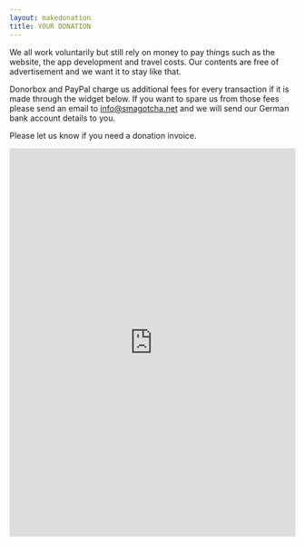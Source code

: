 ```yaml
---
layout: makedonation
title: YOUR DONATION
---
```


We all work voluntarily but still rely on money to pay things such as the website, the app development and travel costs. Our contents are free of advertisement and we want it to stay like that. 

Donorbox and PayPal charge us additional fees for every transaction if it is made through the widget below. If you want to spare us from those fees please send an email to <a href="info@smagotcha.net">info@smagotcha.net </a> and we will send our German bank account details to you. 

Please let us know if you need a donation invoice.

<script src="https://donorbox.org/widget.js" paypalExpress="false"></script><iframe src="https://donorbox.org/embed/smagotcha" height="685px" width="100%" style="max-width:620px; min-width:310px; max-height:none!important" seamless="seamless" name="donorbox" frameborder="0" scrolling="no" allowpaymentrequest></iframe>

<!-- Kommentar -->
